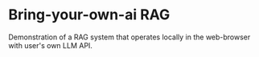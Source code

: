 # Bring-your-own-ai RAG
Demonstration of a RAG system that operates locally in the web-browser with user's own LLM API.
